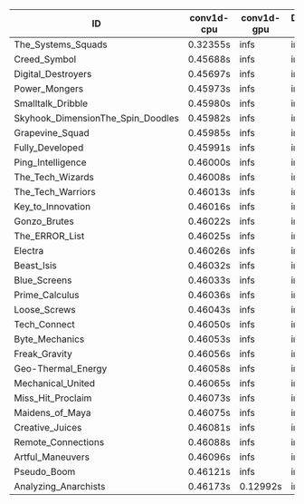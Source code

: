 |ID|conv1d-cpu|conv1d-gpu|DWSPConv2D-gpu|gemm-gpu|avg|
|-|-|-|-|-|-|
|The_Systems_Squads|0.32355s|infs|infs|4.46051s|infs|
|Creed_Symbol|0.45688s|infs|infs|4.42341s|infs|
|Digital_Destroyers|0.45697s|infs|infs|4.42430s|infs|
|Power_Mongers|0.45973s|infs|infs|4.44520s|infs|
|Smalltalk_Dribble|0.45980s|infs|infs|4.43045s|infs|
|Skyhook_DimensionThe_Spin_Doodles|0.45982s|infs|infs|4.46441s|infs|
|Grapevine_Squad|0.45985s|infs|infs|4.44407s|infs|
|Fully_Developed|0.45991s|infs|infs|4.44382s|infs|
|Ping_Intelligence|0.46000s|infs|infs|4.46762s|infs|
|The_Tech_Wizards|0.46008s|infs|infs|4.46415s|infs|
|The_Tech_Warriors|0.46013s|infs|infs|4.45143s|infs|
|Key_to_Innovation|0.46016s|infs|infs|4.43581s|infs|
|Gonzo_Brutes|0.46022s|infs|infs|4.46185s|infs|
|The_ERROR_List|0.46025s|infs|infs|4.45548s|infs|
|Electra|0.46026s|infs|infs|4.44523s|infs|
|Beast_Isis|0.46032s|infs|infs|4.43243s|infs|
|Blue_Screens|0.46033s|infs|infs|4.45927s|infs|
|Prime_Calculus|0.46036s|infs|infs|4.45133s|infs|
|Loose_Screws|0.46043s|infs|infs|4.43216s|infs|
|Tech_Connect|0.46050s|infs|infs|4.46015s|infs|
|Byte_Mechanics|0.46053s|infs|infs|4.47129s|infs|
|Freak_Gravity|0.46056s|infs|infs|4.46282s|infs|
|Geo-Thermal_Energy|0.46058s|infs|infs|4.45467s|infs|
|Mechanical_United|0.46065s|infs|infs|4.47206s|infs|
|Miss_Hit_Proclaim|0.46073s|infs|infs|4.42713s|infs|
|Maidens_of_Maya|0.46075s|infs|infs|4.46565s|infs|
|Creative_Juices|0.46081s|infs|infs|4.46399s|infs|
|Remote_Connections|0.46088s|infs|infs|4.45377s|infs|
|Artful_Maneuvers|0.46096s|infs|infs|4.46521s|infs|
|Pseudo_Boom|0.46121s|infs|infs|4.45368s|infs|
|Analyzing_Anarchists|0.46173s|0.12992s|infs|4.46743s|infs|
